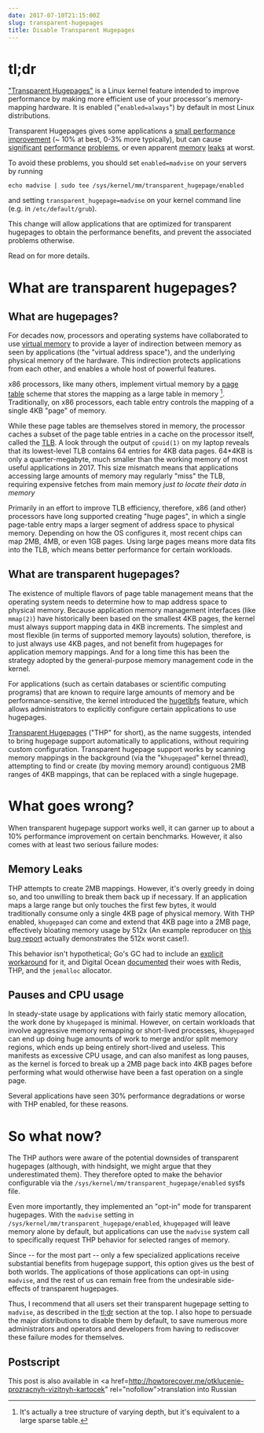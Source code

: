 ```yaml
---
date: 2017-07-10T21:15:00Z
slug: transparent-hugepages
title: Disable Transparent Hugepages
---
```


# tl;dr

["Transparent Hugepages"][kerneldoc] is a Linux kernel feature
intended to improve performance by making more efficient use of your
processor's memory-mapping hardware. It is enabled
("`enabled=always`") by default in most Linux distributions.

Transparent Hugepages gives some applications a
[small performance improvement][benchmarks] (~ 10% at best, 0-3% more
typically), but can cause [significant][mongodb]
[performance][oracle] [problems][splunk], or even apparent
[memory][d-o] [leaks][golang] at worst.

To avoid these problems, you should set `enabled=madvise` on your
servers by running

    echo madvise | sudo tee /sys/kernel/mm/transparent_hugepage/enabled

and setting `transparent_hugepage=madvise` on your kernel command line
(e.g. in `/etc/default/grub`).

This change will allow applications that are optimized for transparent
hugepages to obtain the performance benefits, and prevent the
associated problems otherwise.

Read on for more details.

[rhel-guide]: https://access.redhat.com/documentation/en-US/Red_Hat_Enterprise_Linux/6/html/Performance_Tuning_Guide/s-memory-transhuge.html
[mongodb]: https://docs.mongodb.com/manual/tutorial/transparent-huge-pages/
[kerneldoc]: https://www.kernel.org/doc/Documentation/vm/transhuge.txt
[oracle]: https://blogs.oracle.com/linux/entry/performance_issues_with_transparent_huge
[d-o]: https://www.digitalocean.com/company/blog/transparent-huge-pages-and-alternative-memory-allocators/
[lwn]: https://lwn.net/Articles/423584/
[benchmarks]: https://lwn.net/Articles/423590/
[marklogic]: https://help.marklogic.com/knowledgebase/article/View/16/0/linux-huge-pages-and-transparent-huge-pages
[golang]: https://github.com/golang/go/issues/8832
[splunk]: https://docs.splunk.com/Documentation/Splunk/6.5.2/ReleaseNotes/SplunkandTHP
[redis]: https://redis.io/topics/latency


# What are transparent hugepages?
## What are hugepages?

For decades now, processors and operating systems have collaborated to
use [virtual memory][virtmem] to provide a layer of indirection
between memory as seen by applications (the "virtual address space"),
and the underlying physical memory of the hardware. This indirection
protects applications from each other, and enables a whole host of
powerful features.

x86 processors, like many others, implement virtual memory by a
[page table][pagetable] scheme that stores the mapping as a large
table in memory [^tree]. Traditionally, on x86 processors, each table
entry controls the mapping of a single 4KB "page" of memory.

[^tree]: It's actually a tree structure of varying depth, but it's equivalent to a large sparse table.

While these page tables are themselves stored in memory, the processor
caches a subset of the page table entries in a cache on the processor
itself, called the [TLB][tlb]. A look through the output of `cpuid(1)`
on my laptop reveals that its lowest-level TLB contains 64 entries for
4KB data pages. 64\*4KB is only a quarter-megabyte, much smaller than
the working memory of most useful applications in 2017. This size mismatch
means that applications accessing large amounts of memory may
regularly "miss" the TLB, requiring expensive fetches from main memory
*just to locate their data in memory*

Primarily in an effort to improve TLB efficiency, therefore, x86 (and other)
processors have long supported creating "huge pages", in which a
single page-table entry maps a larger segment of address space to
physical memory. Depending on how the OS configures it, most recent
chips can map 2MB, 4MB, or even 1GB pages. Using large pages means
more data fits into the TLB, which means better performance for certain workloads.

## What are transparent hugepages?

The existence of multiple flavors of page table management means that
the operating system needs to determine how to map address space to
physical memory. Because application memory management interfaces
(like `mmap(2)`) have historically been based on the smallest 4KB
pages, the kernel must always support mapping data in 4KB
increments. The simplest and most flexible (in terms of supported
memory layouts) solution, therefore, is to just always use 4KB pages,
and not benefit from hugepages for application memory mappings. And
for a long time this has been the strategy adopted by the
general-purpose memory management code in the kernel.

For applications (such as certain databases or scientific computing
programs) that are known to require large amounts of memory and be
performance-sensitive, the kernel introduced the
[hugetlbfs][hugetlbfs] feature, which allows administrators to
explicitly configure certain applications to use hugepages.

[Transparent Hugepages][thp] ("THP" for short), as the name suggests,
intended to bring hugepage support automatically to applications,
without requiring custom configuration. Transparent hugepage support
works by scanning memory mappings in the background (via the
"`khugepaged`" kernel thread), attempting to find or create (by moving
memory around) contiguous 2MB ranges of 4KB mappings, that can be
replaced with a single hugepage.

# What goes wrong?

When transparent hugepage support works well, it can garner up to
about a 10% performance improvement on certain benchmarks. However, it
also comes with at least two serious failure modes:

## Memory Leaks

THP attempts to create 2MB mappings. However, it's overly greedy in
doing so, and too unwilling to break them back up if necessary. If an
application maps a large range but only touches the first few bytes,
it would traditionally consume only a single 4KB page of physical
memory. With THP enabled, `khugepaged` can come and extend that 4KB
page into a 2MB page, effectively bloating memory usage by 512x (An
example reproducer on
[this bug report](https://bugzilla.kernel.org/show_bug.cgi?id=93111)
actually demonstrates the 512x worst case!).

This behavior isn't hypothetical; Go's GC had to include an
[explicit workaround][golang] for it, and Digital Ocean
[documented][d-o] their woes with Redis, THP, and the `jemalloc`
allocator.

## Pauses and CPU usage

In steady-state usage by applications with fairly static memory
allocation, the work done by `khugepaged` is minimal. However, on
certain workloads that involve aggressive memory remapping or
short-lived processes, `khugepaged` can end up doing huge amounts of
work to merge and/or split memory regions, which ends up being
entirely short-lived and useless. This manifests as excessive CPU
usage, and can also manifest as long pauses, as the kernel is forced
to break up a 2MB page back into 4KB pages before performing what
would otherwise have been a fast operation on a single page.

Several applications have seen 30% performance degradations or worse
with THP enabled, for these reasons.

# So what now?

The THP authors were aware of the potential downsides of transparent
hugepages (although, with hindsight, we might argue that they
underestimated them). They therefore opted to make the behavior
configurable via the `/sys/kernel/mm/transparent_hugepage/enabled`
sysfs file.

Even more importantly, they implemented an "opt-in" mode for
transparent hugepages. With the `madvise` setting in
`/sys/kernel/mm/transparent_hugepage/enabled`, `khugepaged` will leave
memory alone by default, but applications can use the `madvise` system
call to specifically request THP behavior for selected ranges of
memory.

Since -- for the most part -- only a few specialized applications
receive substantial benefits from hugepage support, this option gives
us the best of both worlds. The applications of those applications can
opt-in using `madvise`, and the rest of us can remain free from the
undesirable side-effects of transparent hugepages.

Thus, I recommend that all users set their transparent hugepage
setting to `madvise`, as described in the [tl;dr](#tl-dr) section at
the top. I also hope to persuade the major distributions to disable
them by default, to save numerous more administrators and operators
and developers from having to rediscover these failure modes for
themselves.

## Postscript

This post is also available in
<a href=http://howtorecover.me/otklucenie-prozracnyh-vizitnyh-kartocek" rel="nofollow">translation into Russian</a>


[virtmem]: https://en.wikipedia.org/wiki/Virtual_memory
[pagetable]: https://en.wikipedia.org/wiki/Page_table
[tlb]: https://en.wikipedia.org/wiki/Translation_lookaside_buffer
[hugetlbfs]: https://www.kernel.org/doc/Documentation/vm/hugetlbpage.txt
[thp]: https://www.kernel.org/doc/Documentation/vm/transhuge.txt
